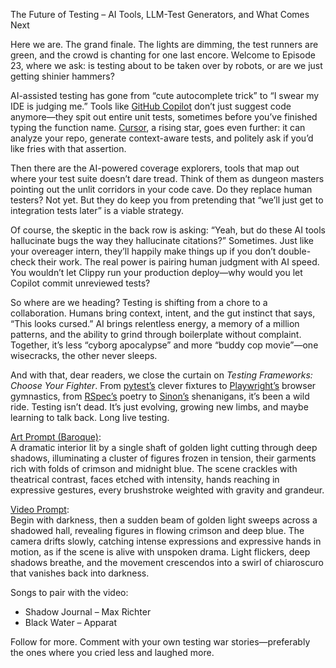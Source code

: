 The Future of Testing – AI Tools, LLM-Test Generators, and What Comes Next

Here we are. The grand finale. The lights are dimming, the test runners are green, and the crowd is chanting for one last encore. Welcome to Episode 23, where we ask: is testing about to be taken over by robots, or are we just getting shinier hammers?

AI-assisted testing has gone from “cute autocomplete trick” to “I swear my IDE is judging me.” Tools like [GitHub Copilot](https://github.com/features/copilot) don’t just suggest code anymore—they spit out entire unit tests, sometimes before you’ve finished typing the function name. [Cursor](https://medium.com/@DaveLumAI/cursor-your-new-best-friend-in-coding-no-really-e5a5c56eab29), a rising star, goes even further: it can analyze your repo, generate context-aware tests, and politely ask if you’d like fries with that assertion.

Then there are the AI-powered coverage explorers, tools that map out where your test suite doesn’t dare tread. Think of them as dungeon masters pointing out the unlit corridors in your code cave. Do they replace human testers? Not yet. But they do keep you from pretending that “we’ll just get to integration tests later” is a viable strategy.

Of course, the skeptic in the back row is asking: “Yeah, but do these AI tools hallucinate bugs the way they hallucinate citations?” Sometimes. Just like your overeager intern, they’ll happily make things up if you don’t double-check their work. The real power is pairing human judgment with AI speed. You wouldn’t let Clippy run your production deploy—why would you let Copilot commit unreviewed tests?

So where are we heading? Testing is shifting from a chore to a collaboration. Humans bring context, intent, and the gut instinct that says, “This looks cursed.” AI brings relentless energy, a memory of a million patterns, and the ability to grind through boilerplate without complaint. Together, it’s less “cyborg apocalypse” and more “buddy cop movie”—one wisecracks, the other never sleeps.

And with that, dear readers, we close the curtain on *Testing Frameworks: Choose Your Fighter*. From [pytest’s](https://blog.stackademic.com/pytest-the-pythonic-swiss-army-knife-bd11bc95dcc9) clever fixtures to [Playwright’s](https://blog.stackademic.com/playwright-end-to-end-testing-with-superpowers-0da53886b106) browser gymnastics, from [RSpec’s](https://blog.stackademic.com/rspec-rubys-testing-poetry-slam-fbba4e1b2c09) poetry to [Sinon’s](https://blog.stackademic.com/sinon-spies-stubs-and-javascript-shenanigans-without-the-hangover-a6e42eec4cbe) shenanigans, it’s been a wild ride. Testing isn’t dead. It’s just evolving, growing new limbs, and maybe learning to talk back. Long live testing.

[Art Prompt (Baroque)](https://lumaiere.com/?gallery=baroque2):  
A dramatic interior lit by a single shaft of golden light cutting through deep shadows, illuminating a cluster of figures frozen in tension, their garments rich with folds of crimson and midnight blue. The scene crackles with theatrical contrast, faces etched with intensity, hands reaching in expressive gestures, every brushstroke weighted with gravity and grandeur.

[Video Prompt](https://www.tiktok.com/@davelumai/video/7555671334953553183):  
Begin with darkness, then a sudden beam of golden light sweeps across a shadowed hall, revealing figures in flowing crimson and deep blue. The camera drifts slowly, catching intense expressions and expressive hands in motion, as if the scene is alive with unspoken drama. Light flickers, deep shadows breathe, and the movement crescendos into a swirl of chiaroscuro that vanishes back into darkness.

Songs to pair with the video:  
- Shadow Journal – Max Richter  
- Black Water – Apparat  

Follow for more. Comment with your own testing war stories—preferably the ones where you cried less and laughed more.
